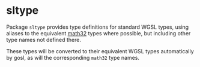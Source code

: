 # sltype

Package `sltype` provides type definitions for standard WGSL types, using aliases to the equivalent [math32](https://cogentcore.org/core/math32) types where possible, but including other type names not defined there.

These types will be converted to their equivalent WGSL types automatically by gosl, as will the corresponding `math32` type names.  

